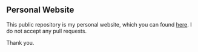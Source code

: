 
## Personal Website
This public repository is my personal website, which you can found
[here](https://eidoriantan.github.io). I do not accept any pull requests.

Thank you.
